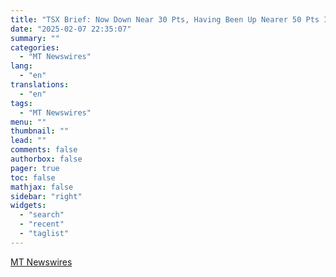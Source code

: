 ```yaml
---
title: "TSX Brief: Now Down Near 30 Pts, Having Been Up Nearer 50 Pts In Early Moments of Friday Trade"
date: "2025-02-07 22:35:07"
summary: ""
categories:
  - "MT Newswires"
lang:
  - "en"
translations:
  - "en"
tags:
  - "MT Newswires"
menu: ""
thumbnail: ""
lead: ""
comments: false
authorbox: false
pager: true
toc: false
mathjax: false
sidebar: "right"
widgets:
  - "search"
  - "recent"
  - "taglist"
---
```




[MT Newswires](https://www.tradingview.com/news/mtnewswires.com:20250207:A3312563:0-tsx-brief-now-down-near-30-pts-having-been-up-nearer-50-pts-in-early-moments-of-friday-trade/)
